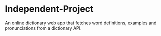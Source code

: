 # Independent-Project
An online dictionary web app that fetches word definitions, examples and pronunciations from a dictionary API.
